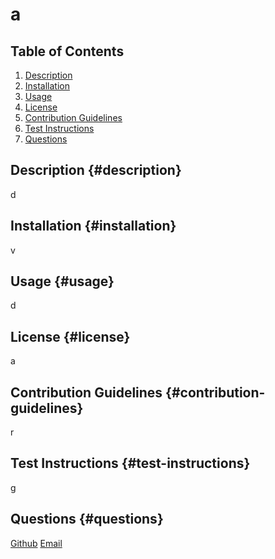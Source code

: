 # a
## Table of Contents
1. [Description](#description)
2. [Installation](#installation)
3. [Usage](#usage)
4. [License](#license)
5. [Contribution Guidelines](#contribution-guidelines)
6. [Test Instructions](#test-instructions)
7. [Questions](#questions)
## Description {#description}
d
## Installation {#installation}
v
## Usage {#usage}
d
## License {#license}
a
## Contribution Guidelines {#contribution-guidelines}
r
## Test Instructions {#test-instructions}
g
## Questions {#questions}
[Github](https://github.com/g)
[Email](f)
